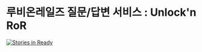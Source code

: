 # 루비온레일즈 질문/답변 서비스 : Unlock'n RoR

[![Stories in Ready](https://badge.waffle.io/cycorld/Unlock-n-ROR.png?label=ready&title=Ready)](http://waffle.io/cycorld/Unlock-n-ROR)
